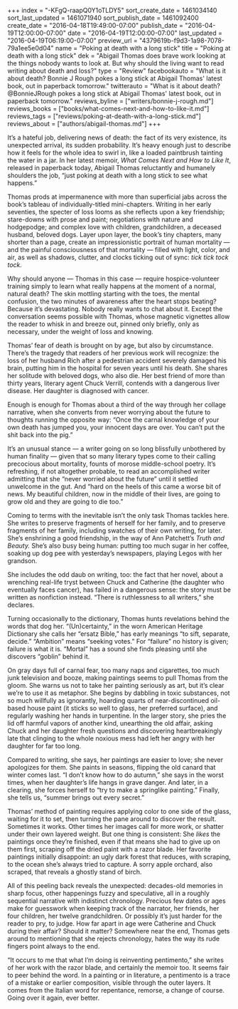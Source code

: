 +++
index = "-KFgQ-raapQ0Y1oTLDY5"
sort_create_date = 1461034140
sort_last_updated = 1461071940
sort_publish_date = 1461092400
create_date = "2016-04-18T19:49:00-07:00"
publish_date = "2016-04-19T12:00:00-07:00"
date = "2016-04-19T12:00:00-07:00"
last_updated = "2016-04-19T06:19:00-07:00"
preview_url = "4379619b-f9d3-1a98-7078-79a1ee5e0d04"
name = "Poking at death with a long stick"
title = "Poking at death with a long stick"
dek = "Abigail Thomas does brave work looking at the things nobody wants to look at. But why should the living want to read writing about death and loss?"
type = "Review"
facebookauto = "What is it about death? Bonnie J Rough pokes a long stick at Abigail Thomas' latest book, out in paperback tomorrow."
twitterauto = "What is it about death? @BonnieJRough pokes a long stick at Abigail Thomas' latest book, out in paperback tomorrow."
reviews_byline = ["writers/bonnie-j-rough.md"]
reviews_books = ["books/what-comes-next-and-how-to-like-it.md"]
reviews_tags = ["reviews/poking-at-death-with-a-long-stick.md"]
reviews_about = ["authors/abigail-thomas.md"]
+++

It’s a hateful job, delivering news of death: the fact of its very existence, its unexpected arrival, its sudden probability. It’s heavy enough just to describe how it feels for the whole idea to swirl in, like a loaded paintbrush tainting the water in a jar. In her latest memoir, _What Comes Next and How to_ _Like It_, released in paperback today, Abigail Thomas reluctantly and humanely shoulders the job, “just poking at death with a long stick to see what happens.” 

Thomas prods at impermanence with more than superficial jabs across the book’s tableau of individually-titled mini-chapters. Writing in her early seventies, the specter of loss looms as she reflects upon a key friendship; stare-downs with prose and paint; negotiations with nature and hodgepodge; and complex love with children, grandchildren, a deceased husband, beloved dogs. Layer upon layer, the book’s tiny chapters, many shorter than a page, create an impressionistic portrait of human mortality &mdash; and the painful consciousness of that mortality &mdash; filled with light, color, and air, as well as shadows, clutter, and clocks ticking out of sync: _tick tick tock tock._ 

Why should anyone &mdash; Thomas in this case &mdash; require hospice-volunteer training simply to learn what really happens at the moment of a normal, natural death? The skin mottling starting with the toes, the mental confusion, the two minutes of awareness after the heart stops beating? Because it’s devastating. Nobody really wants to chat about it.  Except the conversation seems possible with Thomas, whose magnetic vignettes allow the reader to whisk in and breeze out, pinned only briefly, only as necessary, under the weight of loss and knowing.  

Thomas’ fear of death is brought on by age, but also by circumstance. There’s the tragedy that readers of her previous work will recognize: the loss of her husband Rich after a pedestrian accident severely damaged his brain, putting him in the hospital for seven years until his death. She shares her solitude with beloved dogs, who also die. Her best friend of more than thirty years, literary agent Chuck Verrill, contends with a dangerous liver disease. Her daughter is diagnosed with cancer. 

Enough is enough for Thomas about a third of the way through her collage narrative, when she converts from never worrying about the future to thoughts running the opposite way: “Once the carnal knowledge of your own death has jumped you, your innocent days are over. You can’t put the shit back into the pig.” 

It’s an unusual stance &mdash; a writer going on so long blissfully unbothered by human finality &mdash; given that so many literary types come to their calling precocious about mortality, founts of morose middle-school poetry. It’s refreshing, if not altogether probable, to read an accomplished writer admitting that she “never worried about the future” until it settled unwelcome in the gut. And “hard on the heels of this came a worse bit of news. My beautiful children, now in the middle of their lives, are going to grow old and they are going to die too.”

Coming to terms with the inevitable isn’t the only task Thomas tackles here. She writes to preserve fragments of herself for her family, and to preserve fragments of her family, including swatches of their own writing, for later. She’s enshrining a good friendship, in the way of Ann Patchett’s _Truth and Beauty._ She’s also busy being human: putting too much sugar in her coffee, soaking up dog pee with yesterday’s newspapers, playing Legos with her grandson. 

She includes the odd daub on writing, too: the fact that her novel, about a wrenching real-life tryst between Chuck and Catherine (the daughter who eventually faces cancer), has failed in a dangerous sense: the story must be written as nonfiction instead. “There is ruthlessness to all writers,” she declares. 

Turning occasionally to the dictionary, Thomas hunts revelations behind the words that dog her. “(Un)certainty,” in the worn American Heritage Dictionary she calls her “ersatz Bible,” has early meanings “to sift, separate, decide.” “Ambition” means “seeking votes.”  For “failure” no history is given; failure is what it is. “Mortal” has a sound she finds pleasing until she discovers “goblin” behind it. 

On gray days full of carnal fear, too many naps and cigarettes, too much junk television and booze, making paintings seems to pull Thomas from the gloom. She warns us not to take her painting seriously as art, but it’s clear we’re to use it as metaphor. She begins by dabbling in toxic substances, not so much willfully as ignorantly, hoarding quarts of near-discontinued oil-based house paint (it sticks so well to glass, her preferred surface), and regularly washing her hands in turpentine. In the larger story, she pries the lid off harmful vapors of another kind, unearthing the old affair, asking Chuck and her daughter fresh questions and discovering heartbreakingly late that clinging to the whole noxious mess had left her angry with her daughter for far too long. 

Compared to writing, she says, her paintings are easier to love; she never apologizes for them. She paints in seasons, flipping the old canard that winter comes last. “I don’t know how to do autumn,” she says in the worst times, when her daughter’s life hangs in grave danger. And later, in a clearing, she forces herself to “try to make a springlike painting.” Finally, she tells us, “summer brings out every secret.” 

Thomas’ method of painting requires applying color to one side of the glass, waiting for it to set, then turning the pane around to discover the result. Sometimes it works. Other times her images call for more work, or shatter under their own layered weight. But one thing is consistent: She _likes_ the paintings once they’re finished, even if that means she had to give up on them first, scraping off the dried paint with a razor blade. Her favorite paintings initially disappoint: an ugly dark forest that reduces, with scraping, to the ocean she’s always tried to capture. A sorry apple orchard, also scraped, that reveals a ghostly stand of birch. 

All of this peeling back reveals the unexpected: decades-old memories in sharp focus, other happenings fuzzy and speculative, all in a roughly sequential narrative with indistinct chronology. Precious few dates or ages make for guesswork when keeping track of the narrator, her friends, her four children, her twelve grandchildren. Or possibly it’s just harder for the reader to pry, to judge. How far apart in age were Catherine and Chuck during their affair? Should it matter? Somewhere near the end, Thomas gets around to mentioning that she rejects chronology, hates the way its rude fingers point always to the end. 

“It occurs to me that what I’m doing is reinventing pentimento,” she writes of her work with the razor blade, and certainly the memoir too. It seems fair to peer behind the word. In a painting or in literature, a pentimento is a trace of a mistake or earlier composition, visible through the outer layers. It comes from the Italian word for repentance, remorse, a change of course. Going over it again, ever better. 
